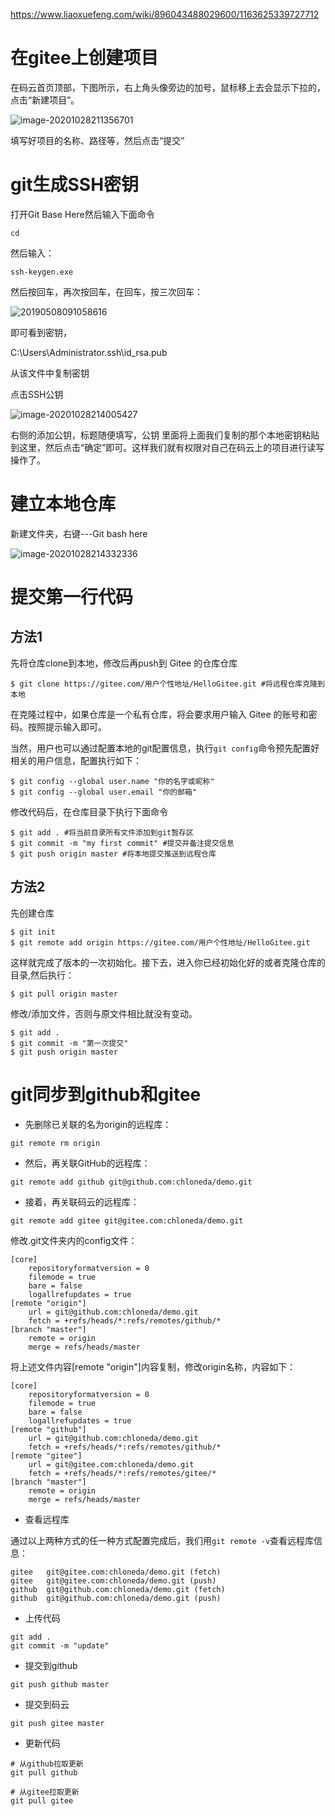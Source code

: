 https://www.liaoxuefeng.com/wiki/896043488029600/1163625339727712

# 在gitee上创建项目

在码云首页顶部，下图所示，右上角头像旁边的加号，鼠标移上去会显示下拉的，点击“新建项目”。

![image-20201028211356701](https://gitee.com/matt0124/img_repo/raw/master/20201029224923.png)



填写好项目的名称、路径等，然后点击“提交”

# git生成SSH密钥

打开Git Base Here然后输入下面命令

```shell
cd
```

然后输入：

```shell
ssh-keygen.exe
```

然后按回车，再次按回车，在回车，按三次回车：

![20190508091058616](https://gitee.com/matt0124/img_repo/raw/master/20201029225025.png)

即可看到密钥，

C:\Users\Administrator\.ssh\id_rsa.pub

从该文件中复制密钥

点击SSH公钥

![image-20201028214005427](https://gitee.com/matt0124/img_repo/raw/master/20201029225106.png)



右侧的添加公钥，标题随便填写，公钥 里面将上面我们复制的那个本地密钥粘贴到这里，然后点击“确定”即可。这样我们就有权限对自己在码云上的项目进行读写操作了。

# 建立本地仓库

新建文件夹，右键---Git bash here

![image-20201028214332336](https://gitee.com/matt0124/img_repo/raw/master/20201029225134.png)



# 提交第一行代码

##  方法1

先将仓库clone到本地，修改后再push到 Gitee 的仓库仓库

```shell
$ git clone https://gitee.com/用户个性地址/HelloGitee.git #将远程仓库克隆到本地
```

在克隆过程中，如果仓库是一个私有仓库，将会要求用户输入 Gitee 的账号和密码。按照提示输入即可。

当然，用户也可以通过配置本地的git配置信息，执行`git config`命令预先配置好相关的用户信息，配置执行如下：

```shell
$ git config --global user.name "你的名字或昵称"
$ git config --global user.email "你的邮箱"
```

修改代码后，在仓库目录下执行下面命令

```shell
$ git add . #将当前目录所有文件添加到git暂存区
$ git commit -m "my first commit" #提交并备注提交信息
$ git push origin master #将本地提交推送到远程仓库
```

## 方法2

先创建仓库

```shell
$ git init 
$ git remote add origin https://gitee.com/用户个性地址/HelloGitee.git
```

这样就完成了版本的一次初始化。接下去，进入你已经初始化好的或者克隆仓库的目录,然后执行：

```shell
$ git pull origin master
```

修改/添加文件，否则与原文件相比就没有变动。

```shell
$ git add .
$ git commit -m "第一次提交"
$ git push origin master
```

# git同步到github和gitee

* 先删除已关联的名为origin的远程库：

```shell
git remote rm origin
```

* 然后，再关联GitHub的远程库：

```shell
git remote add github git@github.com:chloneda/demo.git
```

* 接着，再关联码云的远程库：

```shell
git remote add gitee git@gitee.com:chloneda/demo.git
```

修改.git文件夹内的config文件：

```text
[core]
    repositoryformatversion = 0
    filemode = true
    bare = false
    logallrefupdates = true
[remote "origin"]
    url = git@github.com:chloneda/demo.git
    fetch = +refs/heads/*:refs/remotes/github/*
[branch "master"]
    remote = origin
    merge = refs/heads/master
```

将上述文件内容[remote "origin"]内容复制，修改origin名称，内容如下：

```text
[core]
    repositoryformatversion = 0
    filemode = true
    bare = false
    logallrefupdates = true
[remote "github"]
    url = git@github.com:chloneda/demo.git
    fetch = +refs/heads/*:refs/remotes/github/*
[remote "gitee"]
    url = git@gitee.com:chloneda/demo.git
    fetch = +refs/heads/*:refs/remotes/gitee/*
[branch "master"]
    remote = origin
    merge = refs/heads/master
```

* 查看远程库

通过以上两种方式的任一种方式配置完成后，我们用`git remote -v`查看远程库信息：

```shell
gitee   git@gitee.com:chloneda/demo.git (fetch)
gitee   git@gitee.com:chloneda/demo.git (push)
github  git@github.com:chloneda/demo.git (fetch)
github  git@github.com:chloneda/demo.git (push)
```

* 上传代码

```shell
git add .
git commit -m "update"
```

* 提交到github

```shell
git push github master
```

* 提交到码云

```shell
git push gitee master
```

* 更新代码

```shell
# 从github拉取更新
git pull github

# 从gitee拉取更新
git pull gitee
```

